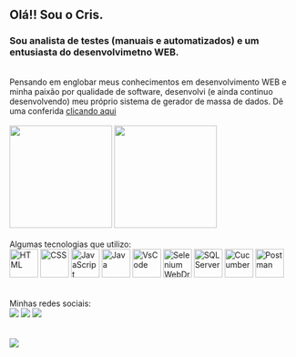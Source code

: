 ## Olá!! Sou o Cris.
### Sou analista de testes (manuais e automatizados) e um entusiasta do desenvolvimetno WEB.
<br>
Pensando em englobar meus conhecimentos em desenvolvimento WEB e minha paixão por qualidade de software, desenvolvi (e ainda continuo desenvolvendo) meu próprio sistema de gerador de massa de dados. Dê uma conferida <a href = "https://cristhofer-qa.github.io/Massa-de-Dados/" target="_blank"> clicando aqui </a>
<br>
<br>
<div>
  <img height = "180em" src = "https://github-readme-stats.vercel.app/api?username=Cristhofer-QA&show_icons=true&theme=dark&include_all_commits=true&count_private=true">
  <img height = "180em" src = "https://github-readme-stats.vercel.app/api/top-langs/?username=Cristhofer-QA&layout=compact">
</div>
<br>
  Algumas tecnologias que utilizo:
<br>
  
<div style="display: inline_block">
  <img height = "50px" title = "HTML" src="https://cdn.jsdelivr.net/gh/devicons/devicon/icons/html5/html5-original.svg" />
  <img height = "50px" title = "CSS" src="https://cdn.jsdelivr.net/gh/devicons/devicon/icons/css3/css3-original.svg" />
  <img height = "50px" title = "JavaScript" src="https://cdn.jsdelivr.net/gh/devicons/devicon/icons/javascript/javascript-original.svg" />
  <img height = "50px" title = "Java" src="https://cdn.jsdelivr.net/gh/devicons/devicon/icons/java/java-original.svg" />
  <img height = "50px" title = "VsCode" src="https://cdn.jsdelivr.net/gh/devicons/devicon/icons/vscode/vscode-original.svg" />
  <img height = "50px" title = "Selenium WebDriver" src="https://cdn.jsdelivr.net/gh/devicons/devicon/icons/selenium/selenium-original.svg" />
  <img height = "50px" title = "SQL Server" src="https://cdn.jsdelivr.net/gh/devicons/devicon/icons/microsoftsqlserver/microsoftsqlserver-plain-wordmark.svg" />
  <img height = "50px" title = "Cucumber" src="https://cdn.jsdelivr.net/gh/devicons/devicon/icons/cucumber/cucumber-plain.svg" />
  <img height = "50px" title = "Postman" src="https://www.vectorlogo.zone/logos/getpostman/getpostman-icon.svg" />
</div>
<br>
<br>
  Minhas redes sociais:
<br>
<div>
  <a href="https://www.linkedin.com/in/cristhofer-mian-6a7894175/" target = "_blank"><img src = "https://img.shields.io/badge/LinkedIn-0077B5?style=for-the-badge&logo=linkedin&logoColor=white" target = "_blank"/></a>
  <a href="mailto:cristhofermian.qa@gmail.com" target = "_blank"><img src = "https://img.shields.io/badge/Gmail-D14836?style=for-the-badge&logo=gmail&logoColor=white" target = "_blank"/></a>
  <a href="https://www.instagram.com/cris_mian/" target = "_blank"><img src = "https://img.shields.io/badge/Instagram-E4405F?style=for-the-badge&logo=instagram&logoColor=white" target = "_blank"/></a>
</div>
<br>
<br>
<div>
  <img src = "https://user-images.githubusercontent.com/74038190/225813708-98b745f2-7d22-48cf-9150-083f1b00d6c9.gif">
</div>
